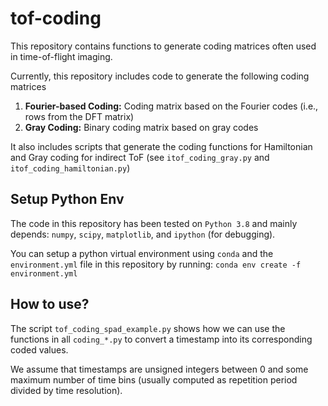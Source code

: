 # tof-coding

This repository contains functions to generate coding matrices often used in time-of-flight imaging. 

Currently, this repository includes code to generate the following coding matrices

1. **Fourier-based Coding:** Coding matrix based on the Fourier codes (i.e., rows from the DFT matrix)
2. **Gray Coding:** Binary coding matrix based on gray codes

It also includes scripts that generate the coding functions for Hamiltonian and Gray coding for indirect ToF (see `itof_coding_gray.py` and `itof_coding_hamiltonian.py`)

## Setup Python Env

The code in this repository has been tested on `Python 3.8` and mainly depends: `numpy`, `scipy`, `matplotlib`, and `ipython` (for debugging). 

You can setup a python virtual environment using `conda` and the `environment.yml` file in this repository by running: `conda env create -f environment.yml`

## How to use?

The script `tof_coding_spad_example.py` shows how we can use the functions in all `coding_*.py` to convert a timestamp into its corresponding coded values. 

We assume that timestamps are unsigned integers between 0 and some maximum number of time bins (usually computed as repetition period divided by time resolution).


